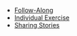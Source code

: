 - [Follow-Along](FollowAlong.md)
- [Individual Exercise](IndividualExercise.md)
- [Sharing Stories](SharingStories.md)